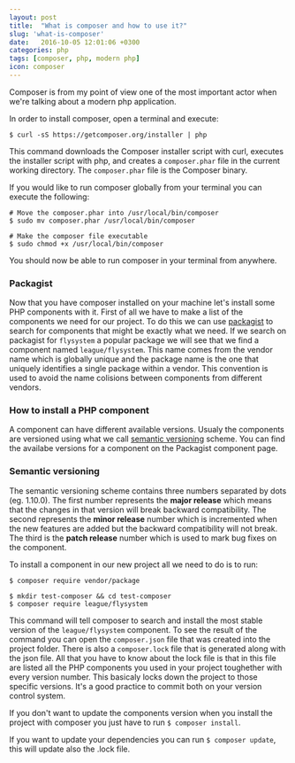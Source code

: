 ```yaml
---
layout: post
title:  "What is composer and how to use it?"
slug: 'what-is-composer'
date:   2016-10-05 12:01:06 +0300
categories: php
tags: [composer, php, modern php]
icon: composer
---
```


Composer is from my point of view one of the most important actor when we're talking about a modern php application.

In order to install composer, open a terminal and execute:

```
$ curl -sS https://getcomposer.org/installer | php
```

This command downloads the Composer installer script with curl, executes the installer script with php, 
and creates a `composer.phar` file in the current working directory. The `composer.phar` file is the Composer binary.

If you would like to run composer globally from your terminal you can execute the following:

```
# Move the composer.phar into /usr/local/bin/composer
$ sudo mv composer.phar /usr/local/bin/composer

# Make the composer file executable
$ sudo chmod +x /usr/local/bin/composer
```
You should now be able to run composer in your terminal from anywhere.

### Packagist

Now that you have composer installed on your machine let's install some PHP components with it.
First of all we have to make a list of the components we need for our project. To do this we can use 
[packagist](https://packagist.org/) to search for components that might be exactly what we need. If we
search on packagist for `flysystem` a popular package we will see that we find a component named 
`league/flysystem`. This name comes from the vendor name which is globally unique and the package name
is the one that uniquely identifies a single package within a vendor. 
This convention is used to avoid the name colisions between components from different vendors.

### How to install a PHP component

A component can have different available versions. Usualy the components are versioned using what we call [semantic 
versioning](http://semver.org/) scheme. You can find the availabe versions for a component on the Packagist 
component page.

### Semantic versioning

The semantic versioning scheme contains three numbers separated by dots (eg. 1.10.0). The first number represents the 
**major release** which means that the changes in that version will break backward compatibility. The second represents 
the **minor release** number which is incremented when the new features are added but the backward compatibility will 
not break. The third is the **patch release** number which is used to mark bug fixes on the component.

To install a component in our new project all we need to do is to run:

```
$ composer require vendor/package

$ mkdir test-composer && cd test-composer
$ composer require league/flysystem
```

This command will tell composer to search and install the most stable version of the `league/flysystem` component. 
To see the result of the command you can open the `composer.json` file that was created into the project folder.
There is also a `composer.lock` file that is generated along with the json file. All that you have to know about
the lock file is that in this file are listed all the PHP components you used in your project toughether with every
version number. This basicaly locks down the project to those specific versions.
It's a good practice to commit both on your version control system.

If you don't want to update the components version when you install the project with composer you just have to run
`$ composer install`.

If you want to update your dependencies you can run `$ composer update`, this will update also the .lock file.

